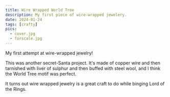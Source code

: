 ```yaml
---
title: Wire Wrapped World Tree
description: My first piece of wire-wrapped jewelery.
date: 2024-01-24
tags: [crafty]
pics:
  - cover.jpg
  - forscale.jpg
---
```

My first attempt at wire-wrapped jewelry!

This was another secret-Santa project. It's made of copper wire and then tarnished with liver of sulphur and then buffed with steel wool, and I think the World Tree motif was perfect.

It turns out wire wrapped jewelry is a great craft to do while binging Lord of the Rings.
